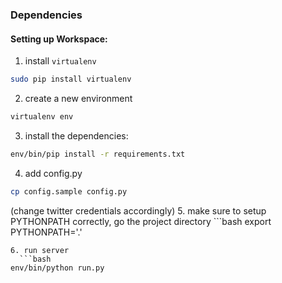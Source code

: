 ### Dependencies

#### Setting up Workspace:
1. install `virtualenv`

  ```bash
  sudo pip install virtualenv
  ```
2. create a new environment

  ```bash
  virtualenv env
  ```
3. install the dependencies:

  ```bash
  env/bin/pip install -r requirements.txt
  ```
4. add config.py
  ```bash
  cp config.sample config.py
  ```
  (change twitter credentials accordingly)
5. make sure to setup PYTHONPATH correctly, go the project directory
    ```bash
  export PYTHONPATH='.'
  ```
6. run server
    ```bash
  env/bin/python run.py
  ```
